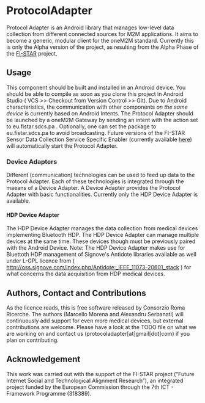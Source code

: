 ProtocolAdapter
===============

Protocol Adapter is an Android library that manages low-level data collection from different connected sources for M2M applications. It aims to become a generic, modular client for the oneM2M standard. Currently this is only the Alpha version of the project, as resulting from the Alpha Phase of the [FI-STAR](http://www.fi-star.eu) project.
## Usage
This component should be built and installed in an Android device. You should be able to compile as soon as you clone this project in Android Studio ( VCS >> Checkout from Version Control >> Git).
Due to Android characteristics, the communication with other components _on the same device_ is currently based on Android Intents.
The Protocol Adapter should be launched by a oneM2M Gateway by sending an intent with the action set to eu.fistar.sdcs.pa . Optionally, one can set the package to eu.fistar.sdcs.pa to avoid broadcasting.
Future versions of the FI-STAR Sensor Data Collection Service Specific Enabler (currently available [here](http://130.206.82.42/enablers/sensor-data-collection-service)) will automatically start the Protocol Adapter.
### Device Adapters
Different (communication) technologies can be used to feed up data to the Protocol Adapter. Each of these technologies is integrated through the maeans of a Device Adapter. A Device Adapter provides the Protocol Adapter with basic functionalities.
Currently only the HDP Device Adapter is available. 
#### HDP Device Adapter
The HDP Device Adapter manages the data collection from medical devices implementing Bluetooth HDP. The HDP Device Adapter can manage multiple devices at the same time. These devices though must be previously paired with the Android Device.
Note: The HDP Device Adapter makes use for Bluettoth HDP management of Signove's Antidote libraries available as well under L-GPL licence from ( http://oss.signove.com/index.php/Antidote:_IEEE_11073-20601_stack ) for what concerns the data acquisition from HDP medical devices. 
## Authors, Contact and Contributions
As the licence reads, this is free software released by Consorzio Roma Ricerche. The authors (Marcello Morena and Alexandru Serbanati) will continuously add support for even more medical devices, but external contributions are welcome. Please have a look at the TODO file on what we are working on and contact us (protocoladapter[at]gmail[dot]com) if you plan on contributing.
## Acknowledgement
This work was carried out with the support of the FI-STAR project (“Future Internet Social and Technological Alignment Research”), an integrated project funded by the European Commission through the 7th ICT - Framework Programme (318389).



